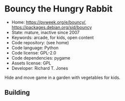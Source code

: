# Bouncy the Hungry Rabbit

- Home: https://pyweek.org/e/bouncy/, https://packages.debian.org/sid/bouncy
- State: mature, inactive since 2007
- Keywords: arcade, for kids, open content
- Code repository: (see home)
- Code language: Python
- Code license: GPL-2.0
- Code dependencies: pygame
- Assets license: GPL
- Developer: Richard T. Jones

Hide and move game in a garden with vegetables for kids.

## Building
